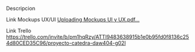 Descripcion










Link Mockups UX/UI
[Uploading Mockups UI y UX.pdf…]()


Link Trello
https://trello.com/invite/b/pm1hqRzy/ATTI9483638915b1e0b95fd0f8136c254d80CED35C96/proyecto-catedra-daw404-g02l
